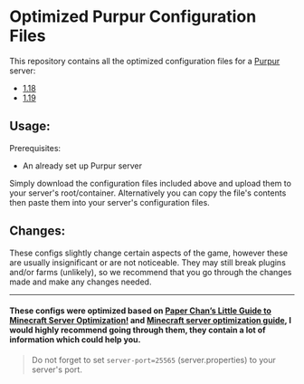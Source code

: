# Optimized Purpur Configuration Files
This repository contains all the optimized configuration files for a [Purpur](https://purpurmc.org) server:

+ [1.18]()
+ [1.19]()

## Usage:
Prerequisites:
+ An already set up Purpur server

Simply download the configuration files included above and upload them to your server's root/container. Alternatively you can copy the file's contents then paste them into your server's configuration files.

## Changes:
These configs slightly change certain aspects of the game, however these are usually insignificant or are not noticeable. They may still break plugins and/or farms (unlikely), so we recommend that you go through the changes made and make any changes needed.

----------------------------------------------------------------------

#### These configs were optimized based on [Paper Chan’s Little Guide to Minecraft Server Optimization!](https://eternity.community/index.php/paper-optimization/) and [Minecraft server optimization guide](https://github.com/YouHaveTrouble/minecraft-optimization), I would highly recommend going through them, they contain a lot of information which could help you.

> Do not forget to set `server-port=25565` (server.properties) to your server's port.
